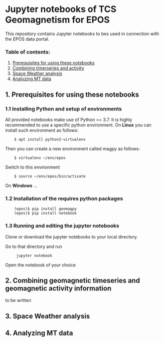 # Jupyter notebooks of TCS Geomagnetism for EPOS



This repository contains Jupyter notebooks to bes used in connection with the EPOS data portal.


### Table of contents:
1. [Prerequisites for using these notebooks](#1-prerequisites-for-using-these-notebooks)
2. [Combining timerseries and activity](#2-combining-geomagnetic-timeseries-and-geomagnetic-activity-information)
3. [Space Weather analysis](#3-space-weather-analysis)
4. [Analyzing MT data](#4-analyzing-mt-data)


## 1. Prerequisites for using these notebooks

### 1.1 Installing Python and setup of environments

All provided notebooks make use of Python >= 3.7. It is highly recommended to use a specific python environment.
On **Linux** you can install such environment as follows:

        $ apt install python3-virtualenv

Then you can create a new environment called magpy as follows:

        $ virtualenv ~/env/epos

Switch to this environment

        $ source ~/env/epos/bin/activate

On **Windows** ...

### 1.2 Installation of the requires python packages


        (epos)$ pip install geomagpy
        (epos)$ pip install notebook

### 1.3 Running and editing the jupyter notebooks

Clone or download the jupyter notebooks to your local directory.

Go to that directory and run

         jupyter notebook

Open the notebook of your choice


## 2. Combining geomagnetic timeseries and geomagnetic activity information

to be written

## 3. Space Weather analysis



## 4. Analyzing MT data